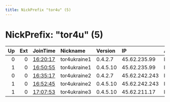 ```yaml
---
title: NickPrefix "tor4u" (5)
---
```


# NickPrefix: "tor4u" (5)

|   Up |   Ext | JoinTime                                                                                              | Nickname     | Version   | IP            | AS       | CC   |   ORp |   Dirp | OS    | Contact          |   eFamMembers |
|-----:|------:|:------------------------------------------------------------------------------------------------------|:-------------|:----------|:--------------|:---------|:-----|------:|-------:|:------|:-----------------|--------------:|
|    0 |     0 | [16:20:17](https://nusenu.github.io/OrNetStats/w/relay/203B238EEA66CE8DACB6F638120279EBE1112AF4.html) | tor4ukraine1 | 0.4.2.7   | 45.62.235.99  | DATACITY | ca   |  9001 |   9030 | Linux | tor4@example.org |             1 |
|    1 |     0 | [16:50:55](https://nusenu.github.io/OrNetStats/w/relay/11CA39C1F74D0A1184B8CCD116FB793CD833E996.html) | tor4ukraine1 | 0.4.5.10  | 45.62.235.99  | DATACITY | ca   |  9001 |      0 | Linux | tor4@example.org |             1 |
|    0 |     0 | [16:35:17](https://nusenu.github.io/OrNetStats/w/relay/3501780C106E7203C618C75C626041E7F4C61B96.html) | tor4ukraine2 | 0.4.2.7   | 45.62.242.243 | DATACITY | ca   |  9001 |   9030 | Linux | tor4@example.org |             1 |
|    1 |     0 | [16:52:45](https://nusenu.github.io/OrNetStats/w/relay/7C2E5634C2DCA41F1CA2275B0AE829EE6C528547.html) | tor4ukraine2 | 0.4.5.10  | 45.62.242.243 | DATACITY | ca   |  9001 |      0 | Linux | tor4@example.org |             1 |
|    1 |     0 | [17:07:53](https://nusenu.github.io/OrNetStats/w/relay/285EFE676EE61201C3611B6DEC3FAF206E783416.html) | tor4ukraine3 | 0.4.5.10  | 45.62.211.17  | DATACITY | ca   |  9001 |      0 | Linux | tor4@example.org |             1 |
